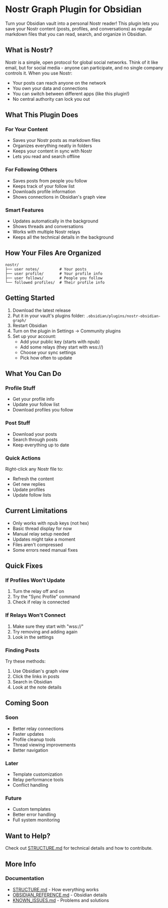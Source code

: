 # Nostr Graph Plugin for Obsidian

Turn your Obsidian vault into a personal Nostr reader! This plugin lets you save your Nostr content (posts, profiles, and conversations) as regular markdown files that you can read, search, and organize in Obsidian.

## What is Nostr?

Nostr is a simple, open protocol for global social networks. Think of it like email, but for social media - anyone can participate, and no single company controls it. When you use Nostr:
- Your posts can reach anyone on the network
- You own your data and connections
- You can switch between different apps (like this plugin!)
- No central authority can lock you out

## What This Plugin Does

### For Your Content
- Saves your Nostr posts as markdown files
- Organizes everything neatly in folders
- Keeps your content in sync with Nostr
- Lets you read and search offline

### For Following Others
- Saves posts from people you follow
- Keeps track of your follow list
- Downloads profile information
- Shows connections in Obsidian's graph view

### Smart Features
- Updates automatically in the background
- Shows threads and conversations
- Works with multiple Nostr relays
- Keeps all the technical details in the background

## How Your Files Are Organized

```
nostr/
├── user notes/         # Your posts
├── user profile/       # Your profile info
├── user follows/       # People you follow
└── followed profiles/  # Their profile info
```

## Getting Started

1. Download the latest release
2. Put it in your vault's plugins folder: `.obsidian/plugins/nostr-obsidian-graph/`
3. Restart Obsidian
4. Turn on the plugin in Settings → Community plugins
5. Set up your account:
   - Add your public key (starts with npub)
   - Add some relays (they start with wss://)
   - Choose your sync settings
   - Pick how often to update

## What You Can Do

### Profile Stuff
- Get your profile info
- Update your follow list
- Download profiles you follow

### Post Stuff
- Download your posts
- Search through posts
- Keep everything up to date

### Quick Actions
Right-click any Nostr file to:
- Refresh the content
- Get new replies
- Update profiles
- Update follow lists

## Current Limitations

- Only works with npub keys (not hex)
- Basic thread display for now
- Manual relay setup needed
- Updates might take a moment
- Files aren't compressed
- Some errors need manual fixes

## Quick Fixes

### If Profiles Won't Update
1. Turn the relay off and on
2. Try the "Sync Profile" command
3. Check if relay is connected

### If Relays Won't Connect
1. Make sure they start with "wss://"
2. Try removing and adding again
3. Look in the settings

### Finding Posts
Try these methods:
1. Use Obsidian's graph view
2. Click the links in posts
3. Search in Obsidian
4. Look at the note details

## Coming Soon

### Soon
- Better relay connections
- Faster updates
- Profile cleanup tools
- Thread viewing improvements
- Better navigation

### Later
- Template customization
- Relay performance tools
- Conflict handling

### Future
- Custom templates
- Better error handling
- Full system monitoring

## Want to Help?

Check out [STRUCTURE.md](STRUCTURE.md) for technical details and how to contribute.

## More Info

### Documentation
- [STRUCTURE.md](STRUCTURE.md) - How everything works
- [OBSIDIAN_REFERENCE.md](OBSIDIAN_REFERENCE.md) - Obsidian details
- [KNOWN_ISSUES.md](KNOWN_ISSUES.md) - Problems and solutions
